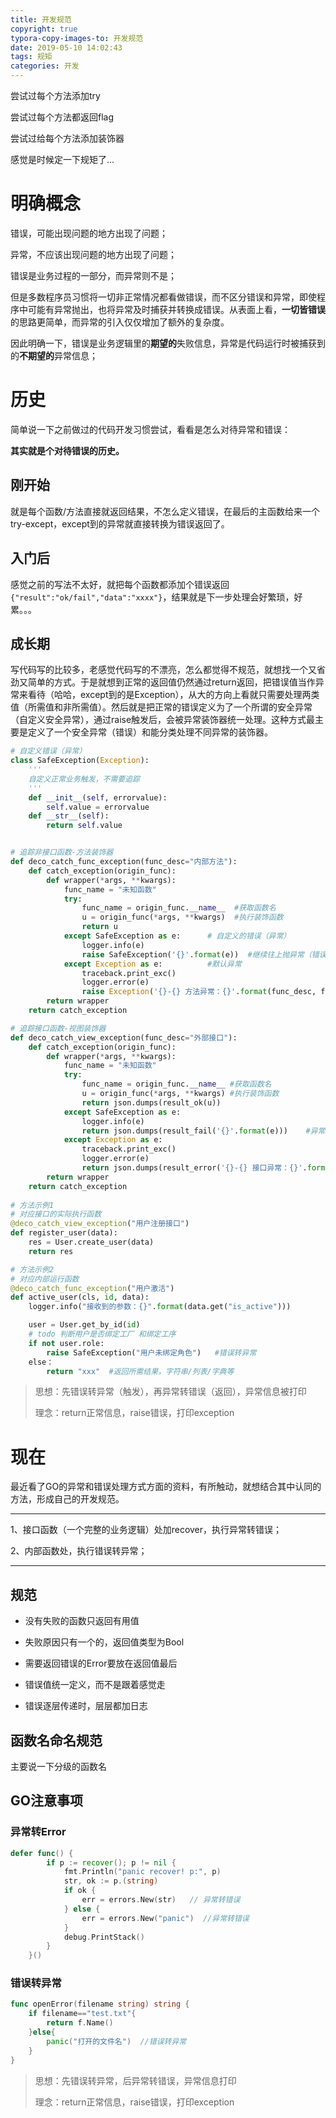 ```yaml
---
title: 开发规范
copyright: true
typora-copy-images-to: 开发规范
date: 2019-05-10 14:02:43
tags: 规矩
categories: 开发
---
```




尝试过每个方法添加try

尝试过每个方法都返回flag

尝试过给每个方法添加装饰器

感觉是时候定一下规矩了...

<!--more-->

# 明确概念

错误，可能出现问题的地方出现了问题；

异常，不应该出现问题的地方出现了问题；

错误是业务过程的一部分，而异常则不是；

但是多数程序员习惯将一切非正常情况都看做错误，而不区分错误和异常，即使程序中可能有异常抛出，也将异常及时捕获并转换成错误。从表面上看，**一切皆错误**的思路更简单，而异常的引入仅仅增加了额外的复杂度。

因此明确一下，错误是业务逻辑里的**期望的**失败信息，异常是代码运行时被捕获到的**不期望的**异常信息；

# 历史

简单说一下之前做过的代码开发习惯尝试，看看是怎么对待异常和错误：

**其实就是个对待错误的历史。**

## 刚开始

就是每个函数/方法直接就返回结果，不怎么定义错误，在最后的主函数给来一个try-except，except到的异常就直接转换为错误返回了。

## 入门后

感觉之前的写法不太好，就把每个函数都添加个错误返回`{"result":"ok/fail","data":"xxxx"}`，结果就是下一步处理会好繁琐，好累。。。

## 成长期

写代码写的比较多，老感觉代码写的不漂亮，怎么都觉得不规范，就想找一个又省劲又简单的方式。于是就想到正常的返回值仍然通过return返回，把错误值当作异常来看待（哈哈，except到的是Exception），从大的方向上看就只需要处理两类值（所需值和非所需值）。然后就是把正常的错误定义为了一个所谓的安全异常（自定义安全异常），通过raise触发后，会被异常装饰器统一处理。这种方式最主要是定义了一个安全异常（错误）和能分类处理不同异常的装饰器。

```python
# 自定义错误（异常）
class SafeException(Exception):
    '''
    自定义正常业务触发，不需要追踪
    '''
    def __init__(self, errorvalue):
        self.value = errorvalue
    def __str__(self):
        return self.value


# 追踪非接口函数-方法装饰器
def deco_catch_func_exception(func_desc="内部方法"):
    def catch_exception(origin_func):
        def wrapper(*args, **kwargs):
            func_name = "未知函数"
            try:
                func_name = origin_func.__name__  #获取函数名
                u = origin_func(*args, **kwargs)  #执行装饰函数
                return u
            except SafeException as e:      # 自定义的错误（异常）
                logger.info(e)
                raise SafeException('{}'.format(e))  #继续往上抛异常（错误被转异常后被抓取后，继续往上抛）
            except Exception as e:          #默认异常
                traceback.print_exc()
                logger.error(e)
                raise Exception('{}-{} 方法异常：{}'.format(func_desc, func_name, e))
        return wrapper
    return catch_exception

# 追踪接口函数-视图装饰器
def deco_catch_view_exception(func_desc="外部接口"):
    def catch_exception(origin_func):
        def wrapper(*args, **kwargs):
            func_name = "未知函数"
            try:
                func_name = origin_func.__name__ #获取函数名
                u = origin_func(*args, **kwargs) #执行装饰函数
                return json.dumps(result_ok(u))
            except SafeException as e:
                logger.info(e)
                return json.dumps(result_fail('{}'.format(e)))    #异常转错误
            except Exception as e:
                traceback.print_exc()
                logger.error(e)
                return json.dumps(result_error('{}-{} 接口异常：{}'.format(func_desc, func_name, e)))
        return wrapper
    return catch_exception
    
# 方法示例1
# 对应接口的实际执行函数
@deco_catch_view_exception("用户注册接口")
def register_user(data):
    res = User.create_user(data)
    return res

# 方法示例2
# 对应内部运行函数
@deco_catch_func_exception("用户激活")
def active_user(cls, id, data):
    logger.info("接收到的参数：{}".format(data.get("is_active")))

    user = User.get_by_id(id)
    # todo 判断用户是否绑定工厂 和绑定工序
    if not user.role:
        raise SafeException("用户未绑定角色")   #错误转异常
    else：
        return "xxx"  #返回所需结果，字符串/列表/字典等


```

> 思想：先错误转异常（触发），再异常转错误（返回），异常信息被打印
>
> 理念：return正常信息，raise错误，打印exception



# 现在

最近看了GO的异常和错误处理方式方面的资料，有所触动，就想结合其中认同的方法，形成自己的开发规范。

---

1、接口函数（一个完整的业务逻辑）处加recover，执行异常转错误；

2、内部函数处，执行错误转异常；

-----

## 规范



- 没有失败的函数只返回有用值

- 失败原因只有一个的，返回值类型为Bool

-  需要返回错误的Error要放在返回值最后

- 错误值统一定义，而不是跟着感觉走

- 错误逐层传递时，层层都加日志



## 函数名命名规范

主要说一下分级的函数名

## GO注意事项

### 异常转Error

```go
defer func() {
        if p := recover(); p != nil {
            fmt.Println("panic recover! p:", p)
            str, ok := p.(string)  
            if ok {
                err = errors.New(str)   // 异常转错误
            } else {
                err = errors.New("panic")  //异常转错误
            }
            debug.PrintStack()
        }
    }()
```

### 错误转异常

```go
func openError(filename string) string {
    if filename=="test.txt"{
        return f.Name()
    }else{
        panic("打开的文件名")  //错误转异常
    }
}
```



> 思想：先错误转异常，后异常转错误，异常信息打印
>
> 理念：return正常信息，raise错误，打印exception
